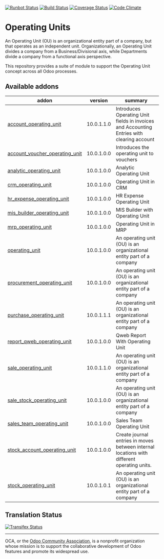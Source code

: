 [![Runbot Status](https://runbot.odoo-community.org/runbot/badge/flat/213/10.0.svg)](https://runbot.odoo-community.org/runbot/repo/github-com-oca-operating-unit-213)
[![Build Status](https://travis-ci.org/OCA/operating-unit.svg?branch=10.0)](https://travis-ci.org/OCA/operating-unit)
[![Coverage Status](https://coveralls.io/repos/OCA/operating-unit/badge.svg?branch=10.0&service=github)](https://coveralls.io/github/OCA/operating-unit?branch=10.0)
[![Code Climate](https://codeclimate.com/github/OCA/operating-unit/badges/gpa.svg)](https://codeclimate.com/github/OCA/operating-unit)

# Operating Units

An Operating Unit (OU) is an organizational entity part of a company, 
but that operates as an independent unit. Organizationally, an Operating Unit 
divides a company from a Business/Divisional axis, while Departments divide a 
company from a functional axis perspective.

This repository provides a suite of module to support the Operating Unit concept
across all Odoo processes.

[//]: # (addons)

Available addons
----------------
addon | version | summary
--- | --- | ---
[account_operating_unit](account_operating_unit/) | 10.0.1.1.0 | Introduces Operating Unit fields in invoices and Accounting Entries with clearing account
[account_voucher_operating_unit](account_voucher_operating_unit/) | 10.0.1.0.0 | Introduces the operating unit to vouchers
[analytic_operating_unit](analytic_operating_unit/) | 10.0.1.0.0 | Analytic Operating Unit
[crm_operating_unit](crm_operating_unit/) | 10.0.1.0.0 | Operating Unit in CRM
[hr_expense_operating_unit](hr_expense_operating_unit/) | 10.0.1.0.0 | HR Expense Operating Unit
[mis_builder_operating_unit](mis_builder_operating_unit/) | 10.0.1.0.0 | MIS Builder with Operating Unit
[mrp_operating_unit](mrp_operating_unit/) | 10.0.1.0.0 | Operating Unit in MRP
[operating_unit](operating_unit/) | 10.0.1.0.0 | An operating unit (OU) is an organizational entity part of a company
[procurement_operating_unit](procurement_operating_unit/) | 10.0.1.0.0 | An operating unit (OU) is an organizational entity part of a company
[purchase_operating_unit](purchase_operating_unit/) | 10.0.1.1.1 | An operating unit (OU) is an organizational entity part of a company
[report_qweb_operating_unit](report_qweb_operating_unit/) | 10.0.1.0.0 | Qweb Report With Operating Unit
[sale_operating_unit](sale_operating_unit/) | 10.0.1.1.0 | An operating unit (OU) is an organizational entity part of a company
[sale_stock_operating_unit](sale_stock_operating_unit/) | 10.0.1.0.0 | An operating unit (OU) is an organizational entity part of a company
[sales_team_operating_unit](sales_team_operating_unit/) | 10.0.1.0.0 | Sales Team Operating Unit
[stock_account_operating_unit](stock_account_operating_unit/) | 10.0.1.0.0 | Create journal entries in moves between internal locations with different operating units.
[stock_operating_unit](stock_operating_unit/) | 10.0.1.0.1 | An operating unit (OU) is an organizational entity part of a company

[//]: # (end addons)

Translation Status
------------------
[![Transifex Status](https://www.transifex.com/projects/p/OCA-operating-unit-10-0/chart/image_png)](https://www.transifex.com/projects/p/OCA-operating-unit-10-0)

----

OCA, or the [Odoo Community Association](http://odoo-community.org/), is a nonprofit organization whose
mission is to support the collaborative development of Odoo features and
promote its widespread use.
